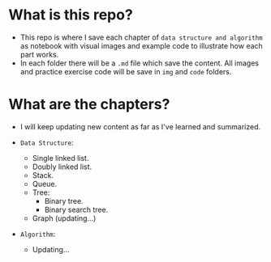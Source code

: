 # What is this repo?

- This repo is where I save each chapter of `data structure and algorithm` as notebook with visual images and example code to illustrate how each part works.
- In each folder there will be a `.md` file which save the content. All images and practice exercise code will be save in `img` and `code` folders. 

# What are the chapters?

- I will keep updating new content as far as I've learned and summarized.

- `Data Structure`:
    - Single linked list.
    - Doubly linked list.
    - Stack.
    - Queue.
    - Tree:
        - Binary tree.
        - Binary search tree.
    - Graph (updating...)

- `Algorithm`:
    - Updating...